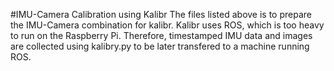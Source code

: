 #IMU-Camera Calibration using Kalibr
The files listed above is to prepare the IMU-Camera combination for kalibr. Kalibr uses ROS, which is too heavy to run on the Raspberry Pi. Therefore, timestamped IMU data and images are collected using kalibry.py to be later transfered to a machine running ROS.
